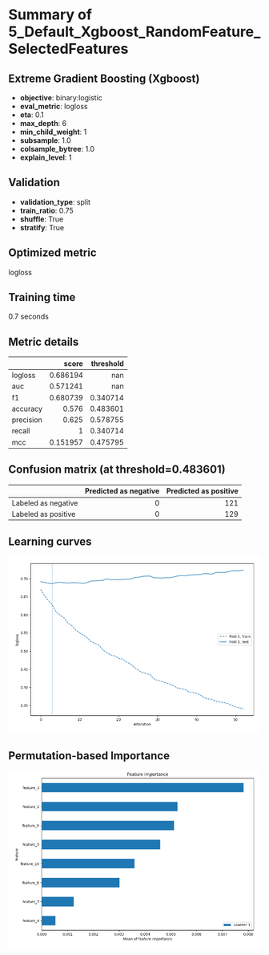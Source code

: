 # Summary of 5_Default_Xgboost_RandomFeature_SelectedFeatures

## Extreme Gradient Boosting (Xgboost)
- **objective**: binary:logistic
- **eval_metric**: logloss
- **eta**: 0.1
- **max_depth**: 6
- **min_child_weight**: 1
- **subsample**: 1.0
- **colsample_bytree**: 1.0
- **explain_level**: 1

## Validation
 - **validation_type**: split
 - **train_ratio**: 0.75
 - **shuffle**: True
 - **stratify**: True

## Optimized metric
logloss

## Training time

0.7 seconds

## Metric details
|           |    score |   threshold |
|:----------|---------:|------------:|
| logloss   | 0.686194 |  nan        |
| auc       | 0.571241 |  nan        |
| f1        | 0.680739 |    0.340714 |
| accuracy  | 0.576    |    0.483601 |
| precision | 0.625    |    0.578755 |
| recall    | 1        |    0.340714 |
| mcc       | 0.151957 |    0.475795 |


## Confusion matrix (at threshold=0.483601)
|                     |   Predicted as negative |   Predicted as positive |
|:--------------------|------------------------:|------------------------:|
| Labeled as negative |                       0 |                     121 |
| Labeled as positive |                       0 |                     129 |

## Learning curves
![Learning curves](learning_curves.png)

## Permutation-based Importance
![Permutation-based Importance](permutation_importance.png)